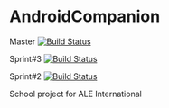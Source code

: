 # AndroidCompanion

Master [![Build Status](https://travis-ci.org/Altraya/AndroidCompanion.svg?branch=master)](https://travis-ci.org/Altraya/AndroidCompanion)

Sprint#3 [![Build Status](https://travis-ci.org/Altraya/AndroidCompanion.svg?branch=sprint3)](https://travis-ci.org/Altraya/AndroidCompanion)

Sprint#2 [![Build Status](https://travis-ci.org/Altraya/AndroidCompanion.svg?branch=sprint2)](https://travis-ci.org/Altraya/AndroidCompanion)

School project for ALE International 

